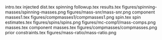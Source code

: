 intro.tex
injected dist.tex
spinning followup.tex
results.tex
figures/spinning-masses/spinning-masses.png
figures/mass-snr/mass-snr.png
component masses1.tex
figures/compmasses1/compmasses1.png
spin.tex
spin estimates.tex
figures/spins/spins.png
figures/mc-comp1/mass-comps.png
masses.tex
component masses.tex
figures/compmasses/compmasses.png
prior constraints.tex
figures/mass-ratio/mass-ratio.png
